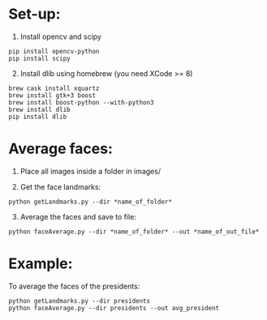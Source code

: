 # Set-up:

1. Install opencv and scipy
```
pip install opencv-python
pip install scipy
```

2. Install dlib using homebrew (you need XCode >= 8)
```
brew cask install xquartz
brew install gtk+3 boost
brew install boost-python --with-python3
brew install dlib
pip install dlib
```

# Average faces:

1. Place all images inside a folder in images/

2. Get the face landmarks:
```
python getLandmarks.py --dir *name_of_folder*
```

3. Average the faces and save to file:
```
python faceAverage.py --dir *name_of_folder* --out *name_of_out_file*
```

# Example:

To average the faces of the presidents:
```
python getLandmarks.py --dir presidents
python faceAverage.py --dir presidents --out avg_president
```

